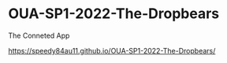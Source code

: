 # OUA-SP1-2022-The-Dropbears
The Conneted App

https://speedy84au11.github.io/OUA-SP1-2022-The-Dropbears/
